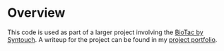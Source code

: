 # Overview

This code is used as part of a larger project involving the [BioTac by Syntouch](http://www.syntouchllc.com/Products/BioTac/).  A writeup for the project can be found in my [project portfolio](http://mattmongeon.github.io/portfolio/projects/biotac/).
